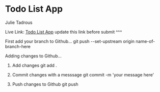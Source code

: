 # Todo List App

Julie Tadrous

Live Link: [Todo List App](http://localhost:8000)
update this link before submit ^^^

First add your branch to Github...
git push --set-upstream origin name-of-branch-here

Adding changes to Github...

1. Add changes
   git add .

2. Commit changes with a messsage
   git commit -m 'your message here'

3. Push changes to Github
   git push
